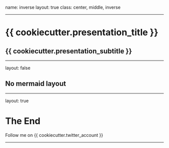 name: inverse
layout: true
class: center, middle, inverse

---

# {{ cookiecutter.presentation_title }}
## {{ cookiecutter.presentation_subtitle }}

---

layout: false

## No mermaid layout

---

layout: true

# The End

Follow me on {{ cookiecutter.twitter_account }}

---
